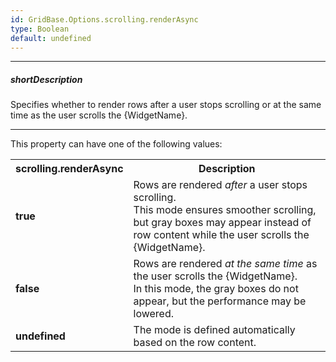 ```yaml
---
id: GridBase.Options.scrolling.renderAsync
type: Boolean
default: undefined
---
```

---
##### shortDescription
Specifies whether to render rows after a user stops scrolling or at the same time as the user scrolls the {WidgetName}.

---
This property can have one of the following values:

<table class="dx-table">
    <tr>
        <th>scrolling.renderAsync</th>
        <th>Description</th>
    </tr>
    <tr>
        <td><b>true</b></td>
        <td>
            Rows are rendered <i>after</i> a user stops scrolling.<br>
            This mode ensures smoother scrolling, but gray boxes may appear instead of row content while the user scrolls the {WidgetName}.
        </td>
    </tr>
    <tr>
        <td><b>false</b></td>
        <td>
            Rows are rendered <i>at the same time</i> as the user scrolls the {WidgetName}.<br>
            In this mode, the gray boxes do not appear, but the performance may be lowered.
        </td>
    </tr>
    <tr>
        <td><b>undefined</b></td>
        <td>The mode is defined automatically based on the row content.</td>
    </tr>
</table>